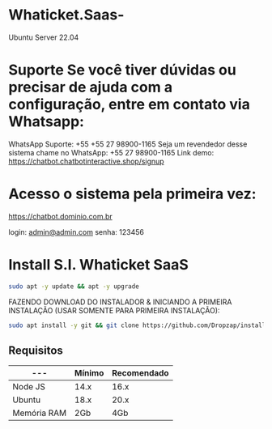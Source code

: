 # Whaticket.Saas-

Ubuntu Server 22.04 

# Suporte Se você tiver dúvidas ou precisar de ajuda com a configuração, entre em contato via Whatsapp:

WhatsApp Suporte: +55 +55 27 98900-1165
Seja um revendedor desse sistema chame no WhatsApp: +55 27 98900-1165
Link demo: https://chatbot.chatbotinteractive.shop/signup

# Acesso o sistema pela primeira vez:

https://chatbot.dominio.com.br

login: admin@admin.com
senha: 123456

# Install S.I. Whaticket SaaS

```bash
sudo apt -y update && apt -y upgrade
```

FAZENDO DOWNLOAD DO INSTALADOR & INICIANDO A PRIMEIRA INSTALAÇÃO (USAR SOMENTE PARA PRIMEIRA INSTALAÇÃO):

```bash
sudo apt install -y git && git clone https://github.com/Dropzap/install_siwhaticket_saas-main-main.git install_whaticket && sudo chmod -R 777 install_whaticket  && cd install_whaticket  && sudo ./install_primaria
```

## Requisitos

| --- | Mínimo | Recomendado |
| --- | --- | --- |
| Node JS | 14.x | 16.x |
| Ubuntu | 18.x | 20.x |
| Memória RAM | 2Gb | 4Gb |  

